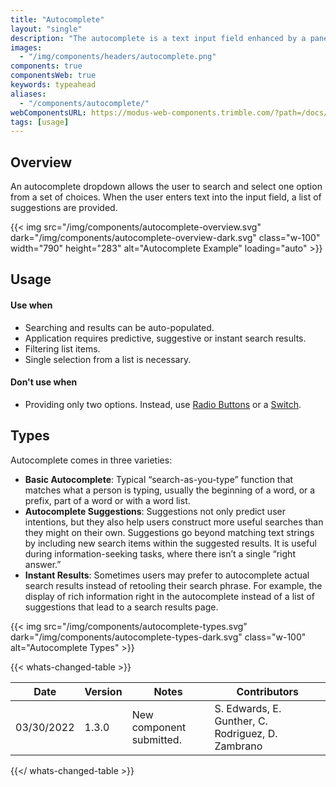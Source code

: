 ```yaml
---
title: "Autocomplete"
layout: "single"
description: "The autocomplete is a text input field enhanced by a panel of suggested options."
images:
  - "/img/components/headers/autocomplete.png"
components: true
componentsWeb: true
keywords: typeahead
aliases:
  - "/components/autocomplete/"
webComponentsURL: https://modus-web-components.trimble.com/?path=/docs/user-inputs-autocomplete--default
tags: [usage]
---
```


## Overview

An autocomplete dropdown allows the user to search and select one option from a set of choices. When the user enters text into the input field, a list of suggestions are provided.

{{< img src="/img/components/autocomplete-overview.svg" dark="/img/components/autocomplete-overview-dark.svg" class="w-100" width="790" height="283" alt="Autocomplete Example" loading="auto" >}}

## Usage

#### Use when

- Searching and results can be auto-populated.
- Application requires predictive, suggestive or instant search results.
- Filtering list items.
- Single selection from a list is necessary.

#### Don't use when

- Providing only two options. Instead, use [Radio Buttons](/components/web/radio-buttons/) or a [Switch](/components/web/switches/).

## Types

Autocomplete comes in three varieties:

- **Basic Autocomplete**: Typical “search-as-you-type” function that matches what a person is typing, usually the beginning of a word, or a prefix, part of a word or with a word list.
- **Autocomplete Suggestions**: Suggestions not only predict user intentions, but they also help users construct more useful searches than they might on their own. Suggestions go beyond matching text strings by including new search items within the suggested results. It is useful during information-seeking tasks, where there isn’t a single “right answer.”
- **Instant Results**: Sometimes users may prefer to autocomplete actual search results instead of retooling their search phrase. For example, the display of rich information right in the autocomplete instead of a list of suggestions that lead to a search results page.

{{< img src="/img/components/autocomplete-types.svg" dark="/img/components/autocomplete-types-dark.svg" class="w-100" alt="Autocomplete Types" >}}

{{< whats-changed-table >}}

| Date       | Version | Notes                    | Contributors                                      |
| ---------- | ------- | ------------------------ | ------------------------------------------------- |
| 03/30/2022 | 1.3.0   | New component submitted. | S. Edwards, E. Gunther, C. Rodriguez, D. Zambrano |

{{</ whats-changed-table >}}
